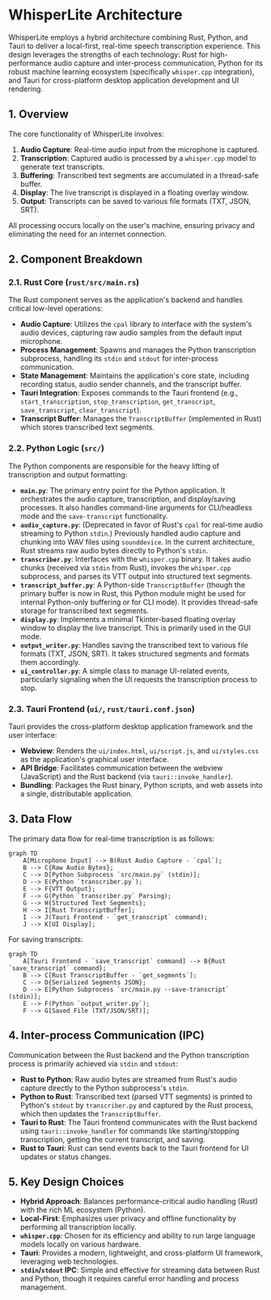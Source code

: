 # WhisperLite Architecture

WhisperLite employs a hybrid architecture combining Rust, Python, and Tauri to deliver a local-first, real-time speech transcription experience. This design leverages the strengths of each technology: Rust for high-performance audio capture and inter-process communication, Python for its robust machine learning ecosystem (specifically `whisper.cpp` integration), and Tauri for cross-platform desktop application development and UI rendering.

## 1. Overview

The core functionality of WhisperLite involves:
1.  **Audio Capture**: Real-time audio input from the microphone is captured.
2.  **Transcription**: Captured audio is processed by a `whisper.cpp` model to generate text transcripts.
3.  **Buffering**: Transcribed text segments are accumulated in a thread-safe buffer.
4.  **Display**: The live transcript is displayed in a floating overlay window.
5.  **Output**: Transcripts can be saved to various file formats (TXT, JSON, SRT).

All processing occurs locally on the user's machine, ensuring privacy and eliminating the need for an internet connection.

## 2. Component Breakdown

### 2.1. Rust Core (`rust/src/main.rs`)

The Rust component serves as the application's backend and handles critical low-level operations:
-   **Audio Capture**: Utilizes the `cpal` library to interface with the system's audio devices, capturing raw audio samples from the default input microphone.
-   **Process Management**: Spawns and manages the Python transcription subprocess, handling its `stdin` and `stdout` for inter-process communication.
-   **State Management**: Maintains the application's core state, including recording status, audio sender channels, and the transcript buffer.
-   **Tauri Integration**: Exposes commands to the Tauri frontend (e.g., `start_transcription`, `stop_transcription`, `get_transcript`, `save_transcript`, `clear_transcript`).
-   **Transcript Buffer**: Manages the `TranscriptBuffer` (implemented in Rust) which stores transcribed text segments.

### 2.2. Python Logic (`src/`)

The Python components are responsible for the heavy lifting of transcription and output formatting:
-   **`main.py`**: The primary entry point for the Python application. It orchestrates the audio capture, transcription, and display/saving processes. It also handles command-line arguments for CLI/headless mode and the `save-transcript` functionality.
-   **`audio_capture.py`**: (Deprecated in favor of Rust's `cpal` for real-time audio streaming to Python `stdin`.) Previously handled audio capture and chunking into WAV files using `sounddevice`. In the current architecture, Rust streams raw audio bytes directly to Python's `stdin`.
-   **`transcriber.py`**: Interfaces with the `whisper.cpp` binary. It takes audio chunks (received via `stdin` from Rust), invokes the `whisper.cpp` subprocess, and parses its VTT output into structured text segments.
-   **`transcript_buffer.py`**: A Python-side `TranscriptBuffer` (though the primary buffer is now in Rust, this Python module might be used for internal Python-only buffering or for CLI mode). It provides thread-safe storage for transcribed text segments.
-   **`display.py`**: Implements a minimal Tkinter-based floating overlay window to display the live transcript. This is primarily used in the GUI mode.
-   **`output_writer.py`**: Handles saving the transcribed text to various file formats (TXT, JSON, SRT). It takes structured segments and formats them accordingly.
-   **`ui_controller.py`**: A simple class to manage UI-related events, particularly signaling when the UI requests the transcription process to stop.

### 2.3. Tauri Frontend (`ui/`, `rust/tauri.conf.json`)

Tauri provides the cross-platform desktop application framework and the user interface:
-   **Webview**: Renders the `ui/index.html`, `ui/script.js`, and `ui/styles.css` as the application's graphical user interface.
-   **API Bridge**: Facilitates communication between the webview (JavaScript) and the Rust backend (via `tauri::invoke_handler`).
-   **Bundling**: Packages the Rust binary, Python scripts, and web assets into a single, distributable application.

## 3. Data Flow

The primary data flow for real-time transcription is as follows:

```mermaid
graph TD
    A[Microphone Input] --> B(Rust Audio Capture - `cpal`);
    B --> C{Raw Audio Bytes};
    C --> D[Python Subprocess `src/main.py` (stdin)];
    D --> E(Python `transcriber.py`);
    E --> F{VTT Output};
    F --> G(Python `transcriber.py` Parsing);
    G --> H{Structured Text Segments};
    H --> I[Rust TranscriptBuffer];
    I --> J(Tauri Frontend - `get_transcript` command);
    J --> K[UI Display];
```

For saving transcripts:

```mermaid
graph TD
    A[Tauri Frontend - `save_transcript` command] --> B{Rust `save_transcript` command};
    B --> C[Rust TranscriptBuffer - `get_segments`];
    C --> D{Serialized Segments JSON};
    D --> E[Python Subprocess `src/main.py --save-transcript` (stdin)];
    E --> F(Python `output_writer.py`);
    F --> G[Saved File (TXT/JSON/SRT)];
```

## 4. Inter-process Communication (IPC)

Communication between the Rust backend and the Python transcription process is primarily achieved via `stdin` and `stdout`:
-   **Rust to Python**: Raw audio bytes are streamed from Rust's audio capture directly to the Python subprocess's `stdin`.
-   **Python to Rust**: Transcribed text (parsed VTT segments) is printed to Python's `stdout` by `transcriber.py` and captured by the Rust process, which then updates the `TranscriptBuffer`.
-   **Tauri to Rust**: The Tauri frontend communicates with the Rust backend using `tauri::invoke_handler` for commands like starting/stopping transcription, getting the current transcript, and saving.
-   **Rust to Tauri**: Rust can send events back to the Tauri frontend for UI updates or status changes.

## 5. Key Design Choices

-   **Hybrid Approach**: Balances performance-critical audio handling (Rust) with the rich ML ecosystem (Python).
-   **Local-First**: Emphasizes user privacy and offline functionality by performing all transcription locally.
-   **`whisper.cpp`**: Chosen for its efficiency and ability to run large language models locally on various hardware.
-   **Tauri**: Provides a modern, lightweight, and cross-platform UI framework, leveraging web technologies.
-   **`stdin`/`stdout` IPC**: Simple and effective for streaming data between Rust and Python, though it requires careful error handling and process management.
